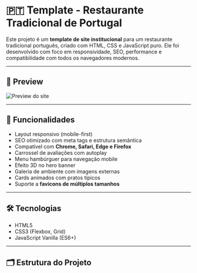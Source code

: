 # 🇵🇹 Template - Restaurante Tradicional de Portugal

Este projeto é um **template de site institucional** para um restaurante tradicional português, criado com HTML, CSS e JavaScript puro. Ele foi desenvolvido com foco em responsividade, SEO, performance e compatibilidade com todos os navegadores modernos.

---

## 📸 Preview

![Preview do site](https://i.imgur.com/2W9oXhi.png)

---

## 🚀 Funcionalidades

- Layout responsivo (mobile-first)
- SEO otimizado com meta tags e estrutura semântica
- Compatível com **Chrome, Safari, Edge e Firefox**
- Carrossel de avaliações com autoplay
- Menu hambúrguer para navegação mobile
- Efeito 3D no hero banner
- Galeria de ambiente com imagens externas
- Cards animados com pratos típicos
- Suporte a **favicons de múltiplos tamanhos**

---

## 🛠️ Tecnologias

- HTML5
- CSS3 (Flexbox, Grid)
- JavaScript Vanilla (ES6+)

---

## 🗂️ Estrutura do Projeto

